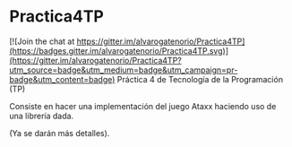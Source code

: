 # Practica4TP

[![Join the chat at https://gitter.im/alvarogatenorio/Practica4TP](https://badges.gitter.im/alvarogatenorio/Practica4TP.svg)](https://gitter.im/alvarogatenorio/Practica4TP?utm_source=badge&utm_medium=badge&utm_campaign=pr-badge&utm_content=badge)
Práctica 4 de Tecnología de la Programación (TP)

Consiste en hacer una implementación del juego Ataxx haciendo uso de una librería dada.

(Ya se darán más detalles).
